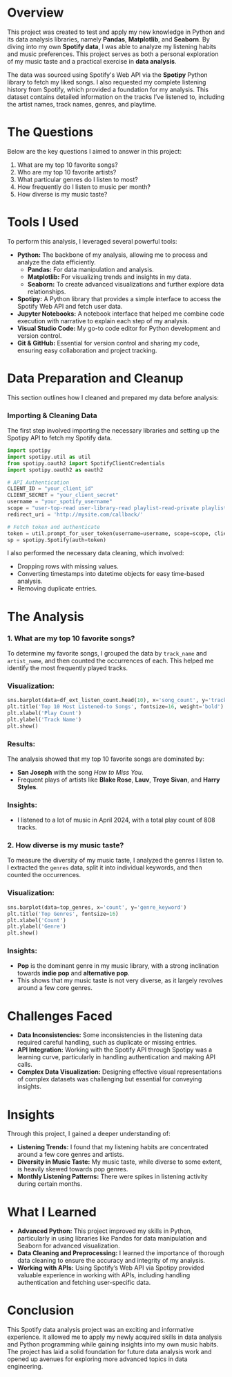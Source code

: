 # Overview

This project was created to test and apply my new knowledge in Python and its data analysis libraries, namely **Pandas**, **Matplotlib**, and **Seaborn**. By diving into my own **Spotify data**, I was able to analyze my listening habits and music preferences. This project serves as both a personal exploration of my music taste and a practical exercise in **data analysis**.

The data was sourced using Spotify's Web API via the **Spotipy** Python library to fetch my liked songs. I also requested my complete listening history from Spotify, which provided a foundation for my analysis. This dataset contains detailed information on the tracks I’ve listened to, including the artist names, track names, genres, and playtime.

# The Questions

Below are the key questions I aimed to answer in this project:

1. What are my top 10 favorite songs?
2. Who are my top 10 favorite artists?
3. What particular genres do I listen to most?
4. How frequently do I listen to music per month?
5. How diverse is my music taste?

# Tools I Used

To perform this analysis, I leveraged several powerful tools:

- **Python:** The backbone of my analysis, allowing me to process and analyze the data efficiently.
    - **Pandas:** For data manipulation and analysis.
    - **Matplotlib:** For visualizing trends and insights in my data.
    - **Seaborn:** To create advanced visualizations and further explore data relationships.
- **Spotipy:** A Python library that provides a simple interface to access the Spotify Web API and fetch user data.
- **Jupyter Notebooks:** A notebook interface that helped me combine code execution with narrative to explain each step of my analysis.
- **Visual Studio Code:** My go-to code editor for Python development and version control.
- **Git & GitHub:** Essential for version control and sharing my code, ensuring easy collaboration and project tracking.

# Data Preparation and Cleanup

This section outlines how I cleaned and prepared my data before analysis:

### Importing & Cleaning Data

The first step involved importing the necessary libraries and setting up the Spotipy API to fetch my Spotify data.

```python
import spotipy
import spotipy.util as util
from spotipy.oauth2 import SpotifyClientCredentials
import spotipy.oauth2 as oauth2

# API Authentication
CLIENT_ID = "your_client_id"
CLIENT_SECRET = "your_client_secret"
username = "your_spotify_username"
scope = "user-top-read user-library-read playlist-read-private playlist-read-collaborative user-read-recently-played"
redirect_uri = 'http://mysite.com/callback/'

# Fetch token and authenticate
token = util.prompt_for_user_token(username=username, scope=scope, client_id=CLIENT_ID, client_secret=CLIENT_SECRET, redirect_uri=redirect_uri)
sp = spotipy.Spotify(auth=token)
```

I also performed the necessary data cleaning, which involved:
- Dropping rows with missing values.
- Converting timestamps into datetime objects for easy time-based analysis.
- Removing duplicate entries.

# The Analysis

### 1. What are my top 10 favorite songs?

To determine my favorite songs, I grouped the data by `track_name` and `artist_name`, and then counted the occurrences of each. This helped me identify the most frequently played tracks.

### Visualization:

```python
sns.barplot(data=df_ext_listen_count.head(10), x='song_count', y='track_name', palette='mako')
plt.title('Top 10 Most Listened-to Songs', fontsize=16, weight='bold')
plt.xlabel('Play Count')
plt.ylabel('Track Name')
plt.show()
```

### Results:

The analysis showed that my top 10 favorite songs are dominated by:
- **San Joseph** with the song *How to Miss You*.
- Frequent plays of artists like **Blake Rose**, **Lauv**, **Troye Sivan**, and **Harry Styles**.

### Insights:
- I listened to a lot of music in April 2024, with a total play count of 808 tracks.
  
### 2. How diverse is my music taste?

To measure the diversity of my music taste, I analyzed the genres I listen to. I extracted the `genres` data, split it into individual keywords, and then counted the occurrences.

### Visualization:

```python
sns.barplot(data=top_genres, x='count', y='genre_keyword')
plt.title('Top Genres', fontsize=16)
plt.xlabel('Count')
plt.ylabel('Genre')
plt.show()
```

### Insights:
- **Pop** is the dominant genre in my music library, with a strong inclination towards **indie pop** and **alternative pop**.
- This shows that my music taste is not very diverse, as it largely revolves around a few core genres.

# Challenges Faced

- **Data Inconsistencies:** Some inconsistencies in the listening data required careful handling, such as duplicate or missing entries.
- **API Integration:** Working with the Spotify API through Spotipy was a learning curve, particularly in handling authentication and making API calls.
- **Complex Data Visualization:** Designing effective visual representations of complex datasets was challenging but essential for conveying insights.

# Insights

Through this project, I gained a deeper understanding of:
- **Listening Trends:** I found that my listening habits are concentrated around a few core genres and artists.
- **Diversity in Music Taste:** My music taste, while diverse to some extent, is heavily skewed towards pop genres.
- **Monthly Listening Patterns:** There were spikes in listening activity during certain months.

# What I Learned

- **Advanced Python:** This project improved my skills in Python, particularly in using libraries like Pandas for data manipulation and Seaborn for advanced visualization.
- **Data Cleaning and Preprocessing:** I learned the importance of thorough data cleaning to ensure the accuracy and integrity of my analysis.
- **Working with APIs:** Using Spotify’s Web API via Spotipy provided valuable experience in working with APIs, including handling authentication and fetching user-specific data.

# Conclusion

This Spotify data analysis project was an exciting and informative experience. It allowed me to apply my newly acquired skills in data analysis and Python programming while gaining insights into my own music habits. The project has laid a solid foundation for future data analysis work and opened up avenues for exploring more advanced topics in data engineering.
